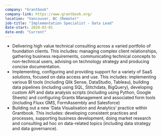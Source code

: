 ```yaml
---
company: "Grantbook"
company-link: https://www.grantbook.org/
location: "Vancouver, BC (Remote)"
job-title: "Implementation Specialist - Data Lead"
date-start: 2020-03-01
date-end: "Current"
---
```


- Delivering high value technical consulting across a varied portfolio of foundation clients. This includes: managing complex client relationships, gathering business requirements, communicating technical concepts to non-technical users, advising on technology strategy and producing concise documentation.
- Implementing, configuring and providing support for a variety of SaaS solutions, focused on data access and use. This includes: implementing various BI tools (including Qlik Sense, DataStudio, Tableau), building data pipelines (including using SQL, Stitchdata, BigQuery), developing custom API and data analysis scripts (including using Python, Google Sheets) and configuring Grants Management and associated form tools (including Fluxx GMS, FormAssembly and Salesforce)
- Building out a new ‘Data Visualisation and Analytics’ practice within Grantbook. This includes: developing consistent practices and processes, supporting business development, doing market research and consulting ad hoc on data-related topics (including data strategy and data governance).
